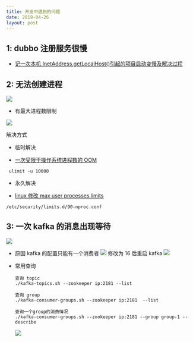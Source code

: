 ```yaml
---
title: 开发中遇到的问题
date: 2019-04-26
layout: post
---
```


## 1: dubbo 注册服务很慢

- [记一次本机 InetAddress.getLocalHost()引起的项目启动变慢及解决过程](https://blog.csdn.net/puma_dong/article/details/53096149)

## 2: 无法创建进程

![](https://riverluooo.oss-cn-beijing.aliyuncs.com/img/20190506143633.png)

- 有最大进程数限制

![](https://riverluooo.oss-cn-beijing.aliyuncs.com/img/20190507105938.png)

解决方式

- 临时解决

- [一次受限于操作系统进程数的 OOM](https://www.cnblogs.com/alipayhutu/p/3298360.html)

```
 ulimit -u 10000
```

- 永久解决

- [linux 修改 max user processes limits](https://blog.csdn.net/bbaiggey/article/details/51004817)

```
/etc/security/limits.d/90-nproc.conf
```

## 3: 一次 kafka 的消息出现等待

![](https://riverluooo.oss-cn-beijing.aliyuncs.com/img/20190509102313.png)

- 原因
  kafka 的配置只能有一个消费者
  ![](https://riverluooo.oss-cn-beijing.aliyuncs.com/img/20190510134525.png)
  修改为 16 后重启 kafka
  ![](https://riverluooo.oss-cn-beijing.aliyuncs.com/img/20190510134550.png)

- 常用查询

  ```
  查询 topic
  ./kafka-topics.sh --zookeeper ip:2181 --list
  ```

  ```
  查询 group
  ./kafka-consumer-groups.sh --zookeeper ip:2181  --list
  ```

  ```
  查询一个group的消费情况
  ./kafka-consumer-groups.sh --zookeeper ip:2181 --group group-1 --describe
  ```

  ![](https://riverluooo.oss-cn-beijing.aliyuncs.com/img/20190509150622.png)
